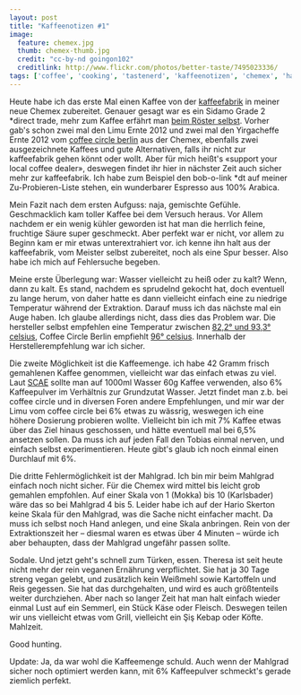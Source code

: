 ```yaml
---
layout: post
title: "Kaffeenotizen #1"
image:
  feature: chemex.jpg
  thumb: chemex-thumb.jpg
  credit: "cc-by-nd goingon102"
  creditlink: http://www.flickr.com/photos/better-taste/7495023336/
tags: ['coffee', 'cooking', 'tastenerd', 'kaffeenotizen', 'chemex', 'hario', 'skerton', 'kaffeefabrik', 'coffee circle']
---
```


Heute habe ich das erste Mal einen Kaffee von der [kaffeefabrik](http://kaffeefabrik.at) in meiner neue Chemex zubereitet. Genauer gesagt war es ein Sidamo Grade 2 *direct trade, mehr zum Kaffee erfährt man [beim Röster selbst](http://www.kaffeefabrik.at/kaffeesortiment/). Vorher gab's schon zwei mal den Limu Ernte 2012 und zwei mal den Yirgacheffe Ernte 2012 vom [coffee circle berlin](http://www.coffeecircle.com/shop/kaffee/) aus der Chemex, ebenfalls zwei ausgezeichnete Kaffees und gute Alternativen, falls ihr nicht zur kaffeefabrik gehen könnt oder wollt. Aber für mich heißt's «support your local coffee dealer», deswegen findet ihr hier in nächster Zeit auch sicher mehr zur kaffeefabrik. Ich habe zum Beispiel den bob-o-link *dt auf meiner Zu-Probieren-Liste stehen, ein wunderbarer Espresso aus 100% Arabica.

Mein Fazit nach dem ersten Aufguss: naja, gemischte Gefühle. Geschmacklich kam toller Kaffee bei dem Versuch heraus. Vor Allem nachdem er ein wenig kühler geworden ist hat man die herrlich feine, fruchtige Säure super geschmeckt. Aber perfekt war er nicht, vor allem zu Beginn kam er mir etwas unterextrahiert vor. ich kenne ihn halt aus der kaffeefabrik, vom Meister selbst zubereitet, noch als eine Spur besser. Also habe ich mich auf Fehlersuche begeben.

Meine erste Überlegung war: Wasser vielleicht zu heiß oder zu kalt? Wenn, dann zu kalt. Es stand, nachdem es sprudelnd gekocht hat, doch eventuell zu lange herum, von daher hatte es dann vielleicht einfach eine zu niedrige Temperatur während der Extraktion. Darauf muss ich das nächste mal ein Auge haben. Ich glaube allerdings nicht, dass dies das Problem war. Die hersteller selbst empfehlen eine Temperatur zwischen [82,2° und 93,3° celsius](http://www.chemexcoffeemaker.com/support/faq.html#Q10), Coffee Circle Berlin empfiehlt [96° celsius](http://www.coffeecircle.com/infografik/ratgeber-kaffee-wasser-dosierung-alle-zubereitungsarten.pdf). Innerhalb der Herstellerempfehlung war ich sicher.

Die zweite Möglichkeit ist die Kaffeemenge. ich habe 42 Gramm frisch gemahlenen Kaffee genommen, vielleicht war das einfach etwas zu viel. Laut [SCAE](http://www.mountaincity.com/brewing-2.html) sollte man auf 1000ml Wasser 60g Kaffee verwenden, also 6% Kaffeepulver im Verhältnis zur Grundzutat Wasser. Jetzt findet man z.b. bei coffee circle und in diversen Foren andere Empfehlungen, und mir war der Limu vom coffee circle bei 6% etwas zu wässrig, weswegen ich eine höhere Dosierung probieren wollte. Vielleicht bin ich mit 7% Kaffee etwas über das Ziel hinaus geschossen, und hätte eventuell mal bei 6,5% ansetzen sollen. Da muss ich auf jeden Fall den Tobias einmal nerven, und einfach selbst experimentieren. Heute gibt's glaub ich noch einmal einen Durchlauf mit 6%.

Die dritte Fehlermöglichkeit ist der Mahlgrad. Ich bin mir beim Mahlgrad einfach noch nicht sicher. Für die Chemex wird mittel bis leicht grob gemahlen empfohlen. Auf einer Skala von 1 (Mokka) bis 10 (Karlsbader) wäre das so bei Mahlgrad 4 bis 5. Leider habe ich auf der Hario Skerton keine Skala für den Mahlgrad, was die Sache nicht einfacher macht. Da muss ich selbst noch Hand anlegen, und eine Skala anbringen. Rein von der Extraktionszeit her – diesmal waren es etwas über 4 Minuten – würde ich aber behaupten, dass der Mahlgrad ungefähr passen sollte.

Sodale. Und jetzt geht's schnell zum Türken, essen. Theresa ist seit heute nicht mehr der rein veganen Ernährung verpflichtet. Sie hat ja 30 Tage streng vegan gelebt, und zusätzlich kein Weißmehl sowie Kartoffeln und Reis gegessen. Sie hat das durchgehalten, und wird es auch größtenteils weiter durchziehen. Aber nach so langer Zeit hat man halt einfach wieder einmal Lust auf ein Semmerl, ein Stück Käse oder Fleisch. Deswegen teilen wir uns vielleicht etwas vom Grill, vielleicht ein Şiş Kebap oder Köfte. Mahlzeit.

Good hunting.

Update: Ja, da war wohl die Kaffeemenge schuld. Auch wenn der Mahlgrad sicher noch optimiert werden kann, mit 6% Kaffeepulver schmeckt's gerade ziemlich perfekt.